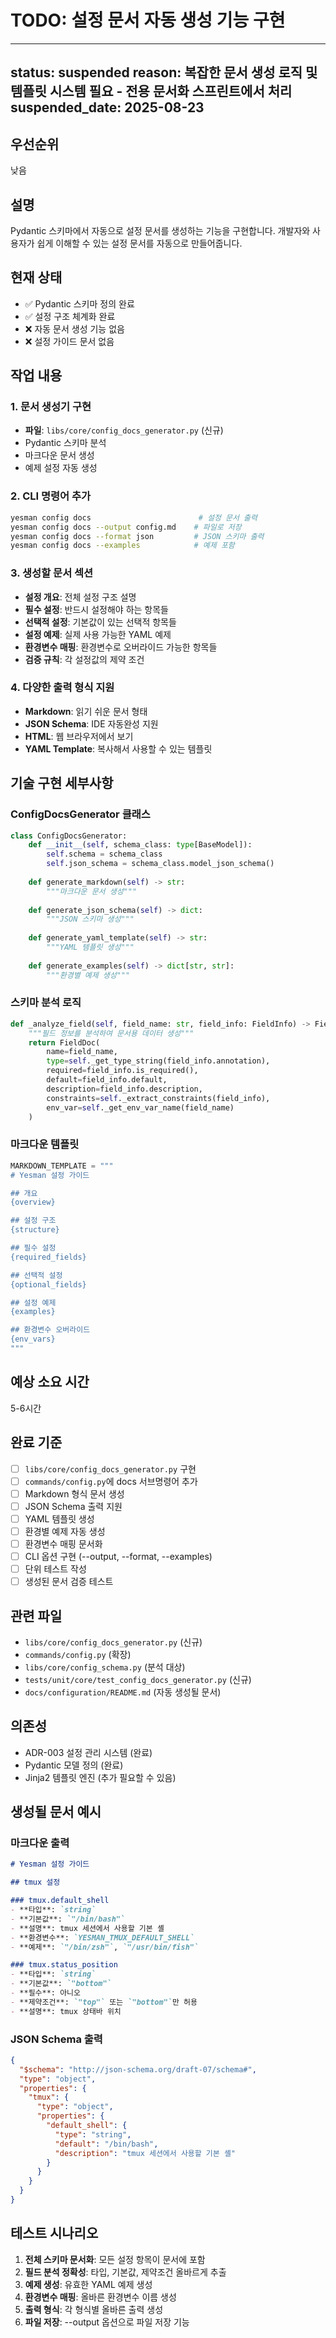 # TODO: 설정 문서 자동 생성 기능 구현

---
status: suspended
reason: 복잡한 문서 생성 로직 및 템플릿 시스템 필요 - 전용 문서화 스프린트에서 처리
suspended_date: 2025-08-23
---

## 우선순위
낮음

## 설명
Pydantic 스키마에서 자동으로 설정 문서를 생성하는 기능을 구현합니다. 개발자와 사용자가 쉽게 이해할 수 있는 설정 문서를 자동으로 만들어줍니다.

## 현재 상태
- ✅ Pydantic 스키마 정의 완료
- ✅ 설정 구조 체계화 완료
- ❌ 자동 문서 생성 기능 없음
- ❌ 설정 가이드 문서 없음

## 작업 내용

### 1. 문서 생성기 구현
- **파일**: `libs/core/config_docs_generator.py` (신규)
- Pydantic 스키마 분석
- 마크다운 문서 생성
- 예제 설정 자동 생성

### 2. CLI 명령어 추가
```bash
yesman config docs                        # 설정 문서 출력
yesman config docs --output config.md    # 파일로 저장
yesman config docs --format json         # JSON 스키마 출력
yesman config docs --examples            # 예제 포함
```

### 3. 생성할 문서 섹션
- **설정 개요**: 전체 설정 구조 설명
- **필수 설정**: 반드시 설정해야 하는 항목들
- **선택적 설정**: 기본값이 있는 선택적 항목들
- **설정 예제**: 실제 사용 가능한 YAML 예제
- **환경변수 매핑**: 환경변수로 오버라이드 가능한 항목들
- **검증 규칙**: 각 설정값의 제약 조건

### 4. 다양한 출력 형식 지원
- **Markdown**: 읽기 쉬운 문서 형태
- **JSON Schema**: IDE 자동완성 지원
- **HTML**: 웹 브라우저에서 보기
- **YAML Template**: 복사해서 사용할 수 있는 템플릿

## 기술 구현 세부사항

### ConfigDocsGenerator 클래스
```python
class ConfigDocsGenerator:
    def __init__(self, schema_class: type[BaseModel]):
        self.schema = schema_class
        self.json_schema = schema_class.model_json_schema()
    
    def generate_markdown(self) -> str:
        """마크다운 문서 생성"""
        
    def generate_json_schema(self) -> dict:
        """JSON 스키마 생성"""
        
    def generate_yaml_template(self) -> str:
        """YAML 템플릿 생성"""
        
    def generate_examples(self) -> dict[str, str]:
        """환경별 예제 생성"""
```

### 스키마 분석 로직
```python
def _analyze_field(self, field_name: str, field_info: FieldInfo) -> FieldDoc:
    """필드 정보를 분석하여 문서용 데이터 생성"""
    return FieldDoc(
        name=field_name,
        type=self._get_type_string(field_info.annotation),
        required=field_info.is_required(),
        default=field_info.default,
        description=field_info.description,
        constraints=self._extract_constraints(field_info),
        env_var=self._get_env_var_name(field_name)
    )
```

### 마크다운 템플릿
```python
MARKDOWN_TEMPLATE = """
# Yesman 설정 가이드

## 개요
{overview}

## 설정 구조
{structure}

## 필수 설정
{required_fields}

## 선택적 설정  
{optional_fields}

## 설정 예제
{examples}

## 환경변수 오버라이드
{env_vars}
"""
```

## 예상 소요 시간
5-6시간

## 완료 기준
- [ ] `libs/core/config_docs_generator.py` 구현
- [ ] `commands/config.py`에 docs 서브명령어 추가
- [ ] Markdown 형식 문서 생성
- [ ] JSON Schema 출력 지원
- [ ] YAML 템플릿 생성
- [ ] 환경별 예제 자동 생성
- [ ] 환경변수 매핑 문서화
- [ ] CLI 옵션 구현 (--output, --format, --examples)
- [ ] 단위 테스트 작성
- [ ] 생성된 문서 검증 테스트

## 관련 파일
- `libs/core/config_docs_generator.py` (신규)
- `commands/config.py` (확장)
- `libs/core/config_schema.py` (분석 대상)
- `tests/unit/core/test_config_docs_generator.py` (신규)
- `docs/configuration/README.md` (자동 생성될 문서)

## 의존성
- ADR-003 설정 관리 시스템 (완료)
- Pydantic 모델 정의 (완료)
- Jinja2 템플릿 엔진 (추가 필요할 수 있음)

## 생성될 문서 예시

### 마크다운 출력
```markdown
# Yesman 설정 가이드

## tmux 설정

### tmux.default_shell
- **타입**: `string`
- **기본값**: `"/bin/bash"`
- **설명**: tmux 세션에서 사용할 기본 셸
- **환경변수**: `YESMAN_TMUX_DEFAULT_SHELL`
- **예제**: `"/bin/zsh"`, `"/usr/bin/fish"`

### tmux.status_position
- **타입**: `string`
- **기본값**: `"bottom"`
- **필수**: 아니오
- **제약조건**: `"top"` 또는 `"bottom"`만 허용
- **설명**: tmux 상태바 위치
```

### JSON Schema 출력
```json
{
  "$schema": "http://json-schema.org/draft-07/schema#",
  "type": "object",
  "properties": {
    "tmux": {
      "type": "object",
      "properties": {
        "default_shell": {
          "type": "string",
          "default": "/bin/bash",
          "description": "tmux 세션에서 사용할 기본 셸"
        }
      }
    }
  }
}
```

## 테스트 시나리오
1. **전체 스키마 문서화**: 모든 설정 항목이 문서에 포함
2. **필드 분석 정확성**: 타입, 기본값, 제약조건 올바르게 추출
3. **예제 생성**: 유효한 YAML 예제 생성
4. **환경변수 매핑**: 올바른 환경변수 이름 생성
5. **출력 형식**: 각 형식별 올바른 출력 생성
6. **파일 저장**: --output 옵션으로 파일 저장 기능